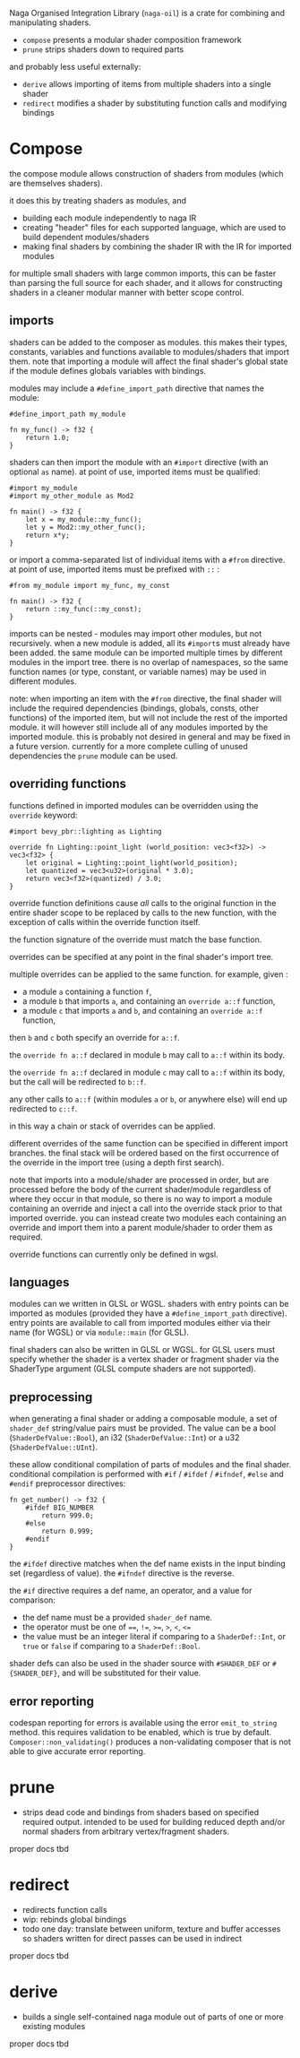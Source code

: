 Naga Organised Integration Library (`naga-oil`) is a crate for combining and manipulating shaders.

- `compose` presents a modular shader composition framework
- `prune` strips shaders down to required parts

and probably less useful externally:
- `derive` allows importing of items from multiple shaders into a single shader
- `redirect` modifies a shader by substituting function calls and modifying bindings

# Compose

the compose module allows construction of shaders from modules (which are themselves shaders).

it does this by treating shaders as modules, and 
- building each module independently to naga IR
- creating "header" files for each supported language, which are used to build dependent modules/shaders
- making final shaders by combining the shader IR with the IR for imported modules

for multiple small shaders with large common imports, this can be faster than parsing the full source for each shader, and it allows for constructing shaders in a cleaner modular manner with better scope control.

## imports

shaders can be added to the composer as modules. this makes their types, constants, variables and functions available to modules/shaders that import them. note that importing a module will affect the final shader's global state if the module defines globals variables with bindings.

modules may include a `#define_import_path` directive that names the module:

```wgsl
#define_import_path my_module

fn my_func() -> f32 {
	return 1.0;
}
```

shaders can then import the module with an `#import` directive (with an optional `as` name). at point of use, imported items must be qualified:

```wgsl
#import my_module
#import my_other_module as Mod2

fn main() -> f32 {
    let x = my_module::my_func();
    let y = Mod2::my_other_func();
    return x*y;
}
```

or import a comma-separated list of individual items with a `#from` directive. at point of use, imported items must be prefixed with `::` :

```wgsl
#from my_module import my_func, my_const

fn main() -> f32 {
    return ::my_func(::my_const);
}
```

imports can be nested - modules may import other modules, but not recursively. when a new module is added, all its `#import`s must already have been added.
the same module can be imported multiple times by different modules in the import tree.
there is no overlap of namespaces, so the same function names (or type, constant, or variable names) may be used in different modules.

note: when importing an item with the `#from` directive, the final shader will include the required dependencies (bindings, globals, consts, other functions) of the imported item, but will not include the rest of the imported module. it will however still include all of any modules imported by the imported module. this is probably not desired in general and may be fixed in a future version. currently for a more complete culling of unused dependencies the `prune` module can be used.

## overriding functions

functions defined in imported modules can be overridden using the `override` keyword:

```wgsl
#import bevy_pbr::lighting as Lighting

override fn Lighting::point_light (world_position: vec3<f32>) -> vec3<f32> {
    let original = Lighting::point_light(world_position);
    let quantized = vec3<u32>(original * 3.0);
    return vec3<f32>(quantized) / 3.0;
}
```

override function definitions cause *all* calls to the original function in the entire shader scope to be replaced by calls to the new function, with the exception of calls within the override function itself.

the function signature of the override must match the base function. 

overrides can be specified at any point in the final shader's import tree. 

multiple overrides can be applied to the same function. for example, given :
- a module `a` containing a function `f`, 
- a module `b` that imports `a`, and containing an `override a::f` function, 
- a module `c` that imports `a` and `b`, and containing an `override a::f` function,

then `b` and `c` both specify an override for `a::f`. 

the `override fn a::f` declared in module `b` may call to `a::f` within its body.

the `override fn a::f` declared in module `c` may call to `a::f` within its body, but the call will be redirected to `b::f`.

any other calls to `a::f` (within modules `a` or `b`, or anywhere else) will end up redirected to `c::f`.

in this way a chain or stack of overrides can be applied.

different overrides of the same function can be specified in different import branches. the final stack will be ordered based on the first occurrence of the override in the import tree (using a depth first search). 

note that imports into a module/shader are processed in order, but are processed before the body of the current shader/module regardless of where they occur in that module, so there is no way to import a module containing an override and inject a call into the override stack prior to that imported override. you can instead create two modules each containing an override and import them into a parent module/shader to order them as required.

override functions can currently only be defined in wgsl.

## languages

modules can we written in GLSL or WGSL. shaders with entry points can be imported as modules (provided they have a `#define_import_path` directive). entry points are available to call from imported modules either via their name (for WGSL) or via `module::main` (for GLSL).

final shaders can also be written in GLSL or WGSL. for GLSL users must specify whether the shader is a vertex shader or fragment shader via the ShaderType argument (GLSL compute shaders are not supported).

## preprocessing

when generating a final shader or adding a composable module, a set of `shader_def` string/value pairs must be provided. The value can be a bool (`ShaderDefValue::Bool`), an i32 (`ShaderDefValue::Int`) or a u32 (`ShaderDefValue::UInt`).

these allow conditional compilation of parts of modules and the final shader. conditional compilation is performed with `#if` / `#ifdef` / `#ifndef`, `#else` and `#endif` preprocessor directives:

```wgsl
fn get_number() -> f32 {
    #ifdef BIG_NUMBER
        return 999.0;
    #else
        return 0.999;
    #endif
}
```
the `#ifdef` directive matches when the def name exists in the input binding set (regardless of value). the `#ifndef` directive is the reverse.

the `#if` directive requires a def name, an operator, and a value for comparison:
- the def name must be a provided `shader_def` name. 
- the operator must be one of `==`, `!=`, `>=`, `>`, `<`, `<=`
- the value must be an integer literal if comparing to a `ShaderDef::Int`, or `true` or `false` if comparing to a `ShaderDef::Bool`.

shader defs can also be used in the shader source with `#SHADER_DEF` or `#{SHADER_DEF}`, and will be substituted for their value.

## error reporting

codespan reporting for errors is available using the error `emit_to_string` method. this requires validation to be enabled, which is true by default. `Composer::non_validating()` produces a non-validating composer that is not able to give accurate error reporting.

# prune

- strips dead code and bindings from shaders based on specified required output. intended to be used for building reduced depth and/or normal shaders from arbitrary vertex/fragment shaders.

proper docs tbd

# redirect

- redirects function calls
- wip: rebinds global bindings
- todo one day: translate between uniform, texture and buffer accesses so shaders written for direct passes can be used in indirect

proper docs tbd

# derive

- builds a single self-contained naga module out of parts of one or more existing modules

proper docs tbd

